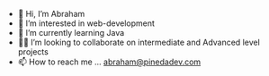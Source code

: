 - 👋 Hi, I’m Abraham
- 👀 I’m interested in web-development
- 🌱 I’m currently learning Java
- 🤜🤛 I’m looking to collaborate on intermediate and Advanced level projects
- 📫 How to reach me ... abraham@pinedadev.com

